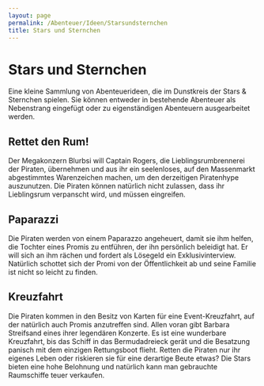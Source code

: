 ```yaml
---
layout: page
permalink: /Abenteuer/Ideen/Starsundsternchen
title: Stars und Sternchen
---
```


# Stars und Sternchen

Eine kleine Sammlung von Abenteuerideen, die im Dunstkreis der Stars &amp; Sternchen spielen. Sie können entweder in bestehende Abenteuer als Nebenstrang eingefügt oder zu eigenständigen Abenteuern ausgearbeitet werden.

## Rettet den Rum!

Der Megakonzern Blurbsi will Captain Rogers, die Lieblingsrumbrennerei der Piraten, übernehmen und aus ihr ein seelenloses, auf den Massenmarkt abgestimmtes Warenzeichen machen, um den derzeitigen Piratenhype auszunutzen. Die Piraten können natürlich nicht zulassen, dass ihr Lieblingsrum verpanscht wird, und müssen eingreifen.

## Paparazzi

Die Piraten werden von einem Paparazzo angeheuert, damit sie ihm helfen, die Tochter eines Promis zu entführen, der ihn persönlich beleidigt hat. Er will sich an ihm rächen und fordert als Lösegeld ein Exklusivinterview. Natürlich schottet sich der Promi von der Öffentlichkeit ab und seine Familie ist nicht so leicht zu finden.

## Kreuzfahrt

Die Piraten kommen in den Besitz von Karten für eine Event-Kreuzfahrt, auf der natürlich auch Promis anzutreffen sind. Allen voran gibt Barbara Streifsand eines ihrer legendären Konzerte. Es ist eine wunderbare Kreuzfahrt, bis das Schiff in das Bermudadreieck gerät und die Besatzung panisch mit dem einzigen Rettungsboot flieht. Retten die Piraten nur ihr eigenes Leben oder riskieren sie für eine derartige Beute etwas? Die Stars bieten eine hohe Belohnung und natürlich kann man gebrauchte Raumschiffe teuer verkaufen.

